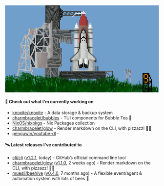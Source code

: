 ![](https://raw.githubusercontent.com/penguwin/penguwin/master/assets/shuttle.gif)

#### 🚀 Check out what I'm currently working on

- [knoxite/knoxite](https://github.com/knoxite/knoxite) - A data storage &amp; backup system
- [charmbracelet/bubbles](https://github.com/charmbracelet/bubbles) - TUI components for Bubble Tea 🍡
- [NixOS/nixpkgs](https://github.com/NixOS/nixpkgs) - Nix Packages collection
- [charmbracelet/glow](https://github.com/charmbracelet/glow) - Render markdown on the CLI, with pizzazz! 💅🏻
- [penguwin/youtube-dl](https://github.com/penguwin/youtube-dl) - 

#### 🛰️ Latest releases I've contributed to

- [cli/cli](https://github.com/cli/cli) ([v1.2.1](https://github.com/cli/cli/releases/tag/v1.2.1), today) - GitHub’s official command line tool
- [charmbracelet/glow](https://github.com/charmbracelet/glow) ([v1.1.0](https://github.com/charmbracelet/glow/releases/tag/v1.1.0), 2 weeks ago) - Render markdown on the CLI, with pizzazz! 💅🏻
- [muesli/beehive](https://github.com/muesli/beehive) ([v0.4.0](https://github.com/muesli/beehive/releases/tag/v0.4.0), 7 months ago) - A flexible event/agent &amp; automation system with lots of bees 🐝
